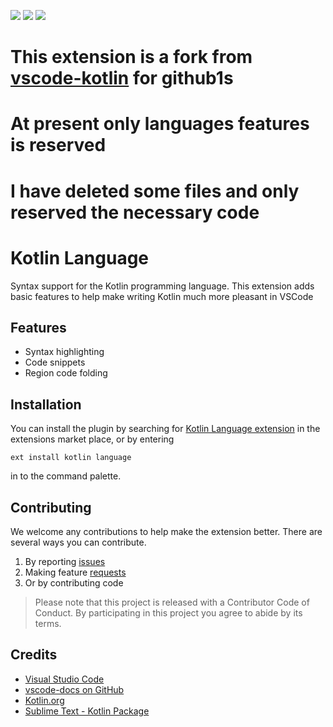 [![](https://vsmarketplacebadge.apphb.com/version-short/mathiasfrohlich.Kotlin.svg)](https://marketplace.visualstudio.com/items?itemName=mathiasfrohlich.Kotlin)
[![](https://vsmarketplacebadge.apphb.com/installs-short/mathiasfrohlich.Kotlin.svg)](https://marketplace.visualstudio.com/items?itemName=mathiasfrohlich.Kotlin)
[![](https://vsmarketplacebadge.apphb.com/rating-short/mathiasfrohlich.Kotlin.svg)](https://marketplace.visualstudio.com/items?itemName=mathiasfrohlich.Kotlin)

# This extension is a fork from [vscode-kotlin](https://github.com/mathiasfrohlich/vscode-kotlin) for github1s

# At present only languages features is reserved

# I have deleted some files and only reserved the necessary code

# Kotlin Language

Syntax support for the Kotlin programming language.
This extension adds basic features to help make writing Kotlin much more pleasant in VSCode

## Features

-   Syntax highlighting
-   Code snippets
-   Region code folding

## Installation

You can install the plugin by searching for [Kotlin Language extension](https://marketplace.visualstudio.com/items?itemName=mathiasfrohlich.Kotlin) in the extensions market place, or by entering

```
ext install kotlin language
```

in to the command palette.

## Contributing

We welcome any contributions to help make the extension better. There are several ways you can contribute.

1. By reporting [issues](https://github.com/mathiasfrohlich/vscode-kotlin/issues)
2. Making feature [requests](https://github.com/mathiasfrohlich/vscode-kotlin/issues)
3. Or by contributing code

> Please note that this project is released with a Contributor Code of Conduct. By participating in this project you agree to abide by its terms.

## Credits

-   [Visual Studio Code](https://code.visualstudio.com/)
-   [vscode-docs on GitHub](https://github.com/Microsoft/vscode-docs)
-   [Kotlin.org](https://kotlinlang.org/)
-   [Sublime Text - Kotlin Package](https://github.com/vkostyukov/kotlin-sublime-package)
